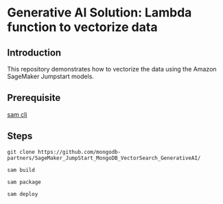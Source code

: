 # Generative AI Solution: Lambda function to vectorize data

## Introduction

This repository demonstrates how to vectorize the data using the Amazon SageMaker Jumpstart models.

## Prerequisite

  [sam cli](https://docs.aws.amazon.com/serverless-application-model/latest/developerguide/install-sam-cli.html)

## Steps

    git clone https://github.com/mongodb-partners/SageMaker_JumpStart_MongoDB_VectorSearch_GenerativeAI/

    sam build

    sam package

    sam deploy
